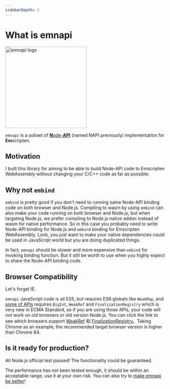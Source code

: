 ```yaml
---
sidebarDepth: 2
---
```


# What is emnapi

<img :src="'/emnapi.svg'" alt="emnapi logo" width="256" />

`emnapi` is a subset of [**N**ode-**API**](https://nodejs.org/docs/v16.15.0/api/n-api.html) (named NAPI previously) implementation for **Em**scripten.

## Motivation

I built this library for aiming to be able to build Node-API code to Emscripten WebAssembly without changing your C/C++ code as far as possible.

## Why not `embind`

`embind` is pretty good if you don't need to running same Node-API binding code on both browser and Node.js. Compiling to wasm by using `embind` can also make your code running on both browser and Node.js, but when targeting Node.js, we prefer compiling to Node.js native addon instead of wasm for native performance. So in this case you probably need to write Node-API binding for Node.js and `embind` binding for Emscripten WebAssembly. Look, you just want to make your native dependencies could be used in JavaScript world but you are doing duplicated things.

In fact, `emnapi` should be slower and more expensive than `embind` for invoking binding function. But it still be worth to use when you highly expect to share the Node-API binding code.

## Browser Compatibility

Let's forget IE.

`emnapi` JavaScript code is all ES5, but requires ES6 globals like `WeakMap`, and [some of APIs](/reference/list.html) requires `BigInt`, `WeakRef` and `FinalizationRegistry` which is very new in ECMA Standard, so if you are using those APIs, your code will not work on old browsers or old version Node.js. You can click the link to see which browsers support [WeakRef](https://www.caniuse.com/?search=WeakRef) 和 [FinalizationRegistry](https://www.caniuse.com/?search=FinalizationRegistry)。Taking Chrome as an example, the recommended target browser version is higher than Chrome 84.

## Is it ready for production?

All Node.js official test passed! The functionality could be guaranteed.

The performance has not been tested enough, it should be within an acceptable range, use it at your own risk. You can also try to [make emnapi be better](https://github.com/toyobayashi/emnapi/pulls)!
